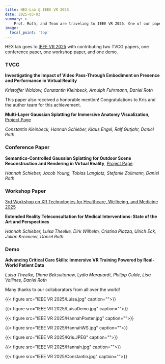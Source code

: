 ```yaml
---
title: HEX-Lab @ IEEE VR 2025 
date: 2025-03-03
summary: >
    Prof. Roth, and Team are traveling to IEEE VR 2025. One of our papers received an Honorable Mention.
image:
  focal_point: 'top'
---
```


HEX lab goes to [IEEE VR 2025](http://ieeevr.org/2025/) with contributing two TVCG papers, one conference paper, one workshop paper, and one demo.

### TVCG

**Investigating the Impact of Video Pass-Through Embodiment on Presence and Performance in Virtual Reality**

_Kristoffer Waldow, Constantin Kleinbeck, Arnulph Fuhrmann, Daniel Roth_

This paper also received a honorable mention! Congratulations to Kris and the author team for this achievement.

**Multi-Layer Gaussian Splatting for Immersive Anatomy Visualization**, [Project Page](https://hex-lab.io/Multi-Layer-Gaussian-Splatting-for-Immersive-Anatomy-Visualization/)

_Constantin Kleinbeck, Hannah Schieber, Klaus Engel, Ralf Gutjahr, Daniel Roth_

### Conference Paper
**Semantics-Controlled Gaussian Splatting for Outdoor Scene Reconstruction and Rendering in Virtual Reality**, [Project Page](https://hannahhaensen.github.io/SCGS/)

_Hannah Schieber, Jacob Young, Tobias Langlotz, Stefanie Zollmann, Daniel Roth_


### Workshop Paper
[3rd Workshop on XR Technologies for Healthcare, Wellbeing, and Medicine 2025](https://sites.google.com/view/xrhealth/home)

**Extended Reality Teleconsultation for Medical Interventions: State of the Art and Perspectives**

_Hannah Schieber, Luisa Theelke, Dirk Wilhelm, Cristina Piazza, Ulrich Eck, Julian Kreimeier, Daniel Roth_

### Demo
**Advancing Critical Care Skills: Immersive VR Training Powered by Real-World Patient Data**

_Luisa Theelke, Diana Beksultanow, Lydia Marquardt, Philipp Gulde, Lisa Vallines, Daniel Roth_


Many thanks to our collaborators from all over the world! 

{{< figure src="IEEE VR 2025/Luisa.jpg" caption="">}}

{{< figure src="IEEE VR 2025/LuisaDemo.jpg" caption="">}}

{{< figure src="IEEE VR 2025/HannahPoster.jpg" caption="">}}

{{< figure src="IEEE VR 2025/HannahWS.jpg" caption="">}}

{{< figure src="IEEE VR 2025/Kris.JPEG" caption="">}}

{{< figure src="IEEE VR 2025/Hannah.jpg" caption="">}}

{{< figure src="IEEE VR 2025/Constantin.jpg" caption="">}}
